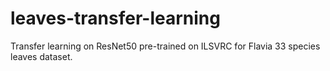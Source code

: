 # leaves-transfer-learning
Transfer learning on ResNet50 pre-trained on ILSVRC for Flavia 33 species leaves dataset.
